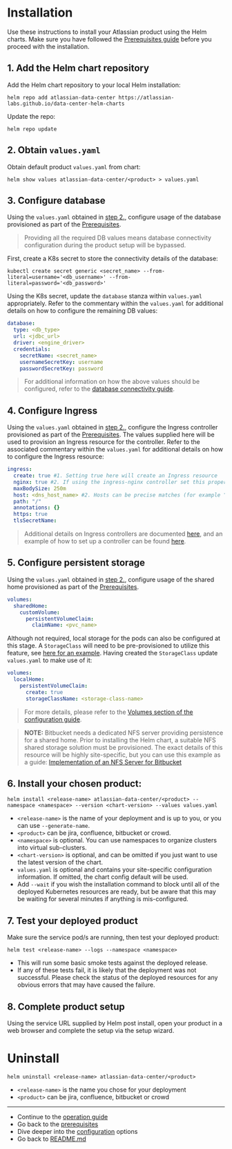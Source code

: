 # Installation 

Use these instructions to install your Atlassian product using the Helm charts. Make sure you have followed the [Prerequisites guide](PREREQUISITES.md) before you proceed with the installation.

## 1. Add the Helm chart repository

Add the Helm chart repository to your local Helm installation:

```shell
helm repo add atlassian-data-center https://atlassian-labs.github.io/data-center-helm-charts
```
Update the repo:
```shell:
helm repo update
```

## 2. Obtain `values.yaml`

Obtain default product `values.yaml` from chart:
```shell
helm show values atlassian-data-center/<product> > values.yaml
```

## 3. Configure database
Using the `values.yaml` obtained in [step 2.](#Obtain-values.yaml), configure usage of the database provisioned as part of the [Prerequisites](PREREQUISITES.md). 

> Providing all the required DB values means database connectivity configuration during the product setup will be bypassed.

First, create a K8s secret to store the connectivity details of the database:
```shell
kubectl create secret generic <secret_name> --from-literal=username='<db_username>' --from-literal=password='<db_password>'
``` 

Using the K8s secret, update the `database` stanza within `values.yaml` appropriately. Refer to the commentary within the `values.yaml` for additional details on how to configure the remaining DB values:
```yaml
database:
  type: <db_type>
  url: <jdbc_url>
  driver: <engine_driver>
  credentials:
    secretName: <secret_name>
    usernameSecretKey: username
    passwordSecretKey: password
```
> For additional information on how the above values should be configured, refer to the [database connectivity guide](CONFIGURATION.md#Database-connectivity).
    
## 4. Configure Ingress
Using the `values.yaml` obtained in [step 2.](#Obtain-values.yaml), configure the Ingress controller provisioned as part of the [Prerequisites](PREREQUISITES.md). The values supplied here will be used to provision an Ingress resource for the controller. Refer to the associated commentary within the `values.yaml` for additional details on how to configure the Ingress resource:

```yaml
ingress:
  create: true #1. Setting true here will create an Ingress resource
  nginx: true #2. If using the ingress-nginx controller set this property to true
  maxBodySize: 250m
  host: <dns_host_name> #2. Hosts can be precise matches (for example “foo.bar.com”) or a wildcard (for example “*.foo.com”).
  path: "/"
  annotations: {}
  https: true
  tlsSecretName:
```
> Additional details on Ingress controllers are documented [here](CONFIGURATION.md#Ingress), and an example of how to set up a controller can be found [here](examples/ingress/CONTROLLERS.md).
    
## 5. Configure persistent storage
Using the `values.yaml` obtained in [step 2.](#Obtain-values.yaml), configure usage of the shared home provisioned as part of the [Prerequisites](PREREQUISITES.md).

```yaml
volumes:
  sharedHome:
    customVolume:
      persistentVolumeClaim:
        claimName: <pvc_name>
```

Although not required, local storage for the pods can also be configured at this stage. A `StorageClass` will need to be pre-provisioned to utilize this feature, see [here for an example](examples/storage/aws/LOCAL_STORAGE.md). Having created the `StorageClass` update `values.yaml` to make use of it: 

```yaml
volumes:
  localHome:
    persistentVolumeClaim:
      create: true
      storageClassName: <storage-class-name>
```

> For more details, please refer to the [Volumes section of the configuration guide](CONFIGURATION.md#Volumes).
    
> **NOTE:** Bitbucket needs a dedicated NFS server providing persistence for a shared home. Prior to installing the Helm chart, a suitable NFS shared storage solution must be provisioned. The exact details of this resource will be highly site-specific, but you can use this example as a guide: [Implementation of an NFS Server for Bitbucket](examples/storage/nfs/NFS.md)
    
## 6. Install your chosen product: 

```shell
helm install <release-name> atlassian-data-center/<product> --namespace <namespace> --version <chart-version> --values values.yaml
```

* `<release-name>` is the name of your deployment and is up to you, or you can use `--generate-name`.
* `<product>` can be jira, confluence, bitbucket or crowd.
* `<namespace>` is optional. You can use namespaces to organize clusters into virtual sub-clusters.
* `<chart-version>` is optional, and can be omitted if you just want to use the latest version of the chart.
* `values.yaml` is optional and contains your site-specific configuration information. If omitted, the chart config default will be used.
* Add `--wait` if you wish the installation command to block until all of the deployed Kubernetes resources are ready, but be aware that this may be waiting for several minutes if anything is mis-configured.

## 7. Test your deployed product 

Make sure the service pod/s are running, then test your deployed product:

```shell
helm test <release-name> --logs --namespace <namespace>
```

* This will run some basic smoke tests against the deployed release.
* If any of these tests fail, it is likely that the deployment was not successful. Please check the status of the deployed resources for any obvious errors that may have caused the failure.

## 8. Complete product setup 

Using the service URL supplied by Helm post install, open your product in a web browser and complete the setup via the setup wizard. 

# Uninstall  
```shell
helm uninstall <release-name> atlassian-data-center/<product>
```

* `<release-name>` is the name you chose for your deployment
* `<product>` can be jira, confluence, bitbucket or crowd

***

* Continue to the [operation guide](OPERATION.md)
* Go back to the [prerequisites](PREREQUISITES.md) 
* Dive deeper into the [configuration](CONFIGURATION.md) options 
* Go back to [README.md](../README.md)